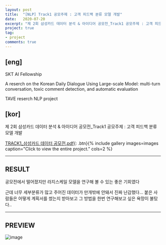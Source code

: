 ```yaml
---
layout: post
title:  "[NLP] Track1 공모주제 : 고객 피드백 분류 모델 개발"
date:   2020-07-20
excerpt: "제 2회 삼성카드 데이터 분석 & 아이디어 공모전_Track1 공모주제 : 고객 피드백 분류 모델 개발"
project: true
tag:
- project
comments: true
---
```




## [eng] 
SKT AI Fellowship 

A reserch on the Korean Daily Dialogue Using Large-scale Model: multi-turn conversation, toxic comment detection, and automatic evaluation

TAVE reserch NLP project




## [kor]

제 2회 삼성카드 데이터 분석 & 아이디어 공모전_Track1 공모주제 : 고객 피드백 분류 모델 개발


[TRACK1_삼성카드 데이터 공모전.pdf](https://github.com/yerimoh/yerimoh.github.io/files/7026809/TRACK1_.pdf){: .btn}{% include gallery images=images caption="Click to view the entire project." cols=2 %}

---
## RESULT

공모전에서 떨어졌지만 라지스케일 모델을 연구해 볼 수 있는 좋은 기회였다
  
근데 너무 세부분류가 많고 주어진 데이터가 만개밖에 안돼서 진짜 난감했다... 
붙은 사람들은 어떻게 계획서를 썼는지 받아보고 그 방법을 한번 연구해보고 싶은 욕망이 불탔다..

  

---
## PREVIEW
![image](https://user-images.githubusercontent.com/76824611/130348104-c9497871-f72a-436f-bf89-ba8aebb614a5.png)


     

